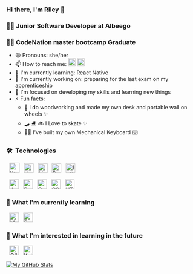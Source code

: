 ### **Hi there, I'm Riley 👋**
### 👩‍💻 Junior Software Developer at Albeego
### 👩‍🎓 CodeNation master bootcamp Graduate

- 😄 Pronouns: she/her 
- 📫 How to reach me:
[<img src="https://img.shields.io/badge/Twitter-%231DA1F2.svg?style=for-the-badge&logo=Twitter&logoColor=white" alt="Twitter logo" title="Twitter" height="20" />](https://twitter.com/Rileyx142) 
[<img src="https://img.shields.io/badge/linkedin-%230077B5.svg?style=for-the-badge&logo=linkedin&logoColor=white" alt="LinkedIn logo" title="LinkedIn" height="20" />](https://www.linkedin.com/in/riley-croft)
- 🌱 I'm currently learning: React Native
- 🔭 I'm currently working on: preparing for the last exam on my apprenticeship
- 🎯 I'm focused on developing my skills and learning new things
- ⚡ Fun facts: 
  - 🔨 I do woodworking and made my own desk and portable wall on wheels ✨
  - 🛹 ⛸️ 🚲  I Love to skate ✨
  - 👩‍🔧 I've built my own Mechanical Keyboard ⌨️



###  🛠  **Technologies**


&nbsp;
[<img src="https://img.shields.io/badge/Rust-000000?style=for-the-badge&logo=rust&logoColor=white" alt="Rust logo" title="Rust" height="27" />][tech_anchor]
&nbsp;
[<img src="https://img.shields.io/badge/Java-ED8B00?style=for-the-badge&logo=java&logoColor=whitek" alt="Javalogo" title="Java" height="25" />][tech_anchor]
&nbsp;
[<img src="https://img.shields.io/badge/Linux-FCC624?style=for-the-badge&logo=linux&logoColor=black" alt="Linux logo" title="Linux" height="25" />][tech_anchor]
&nbsp;
[<img src="https://img.shields.io/badge/Python-3776AB?style=for-the-badge&logo=python&logoColor=white" alt="Python logo" title="Python" height="25" />][tech_anchor]
&nbsp;
[<img src="https://img.shields.io/badge/InfluxDB-22ADF6?style=for-the-badge&logo=InfluxDB&logoColor=white" alt="InfluxDB logo" title="InfluxDB" height="25" />][tech_anchor]


&nbsp;
[<img src="https://img.shields.io/badge/JavaScript-F7DF1E?style=for-the-badge&logo=javascript&logoColor=black" alt="JavaScript logo" title="JavaScript" height="25" />][tech_anchor]
&nbsp;
[<img src="https://img.shields.io/badge/React-20232A?style=for-the-badge&logo=react&logoColor=61DAFB" alt="React logo" title="React" height="25" />][tech_anchor]
&nbsp;
[<img src="https://img.shields.io/badge/Gatsby-663399?style=for-the-badge&logo=gatsby&logoColor=white" alt="GatsbyJS logo" title="GatsbyJS" height="25" />][tech_anchor]
&nbsp;
[<img src="https://img.shields.io/badge/CSS3-1572B6?style=for-the-badge&logo=css3&logoColor=white" alt="CSS3 logo" title="CSS3" height="25" />][tech_anchor]
&nbsp;
[<img src="https://img.shields.io/badge/HTML5-E34F26?style=for-the-badge&logo=html5&logoColor=white" alt="HTML5 logo" title="HTML5" height="25" />][tech_anchor]


### 📖 **What I'm currently learning**

&nbsp;
[<img src="https://img.shields.io/badge/MySQL-005C84?style=for-the-badge&logo=mysql&logoColor=white" alt="MySql logo" title="MySql" height="25" />][tech_anchor]
&nbsp;
[<img src="https://img.shields.io/badge/react_native-%2320232a.svg?style=for-the-badge&logo=react&logoColor=%2361DAFB" alt="React Native logo" title="React Native" height="25" />][tech_anchor]


### 👾 **What I'm interested in learning in the future**
&nbsp;
[<img src="https://img.shields.io/badge/C%23-239120?style=for-the-badge&logo=c-sharp&logoColor=white" alt="C# logo" title="C#" height="25" />][tech_anchor]
&nbsp;
[<img src="https://img.shields.io/badge/Kali_Linux-557C94?style=for-the-badge&logo=kali-linux&logoColor=white" alt="Kali Linux logo" title="Kali Linux" height="25" />][tech_anchor]

[tech_anchor]: #technologies


[![My GitHub Stats](https://github-readme-stats.vercel.app/api/?username=riley142&count_private=true&theme=midnight-purple&showicons=true)]()
<!-- [![My GitHub Language Stats](https://github-readme-stats.vercel.app/api/top-langs/?username=riley142&count_private=true&langs_count=8&layout=compact&theme=midnight-purple)]() -->
